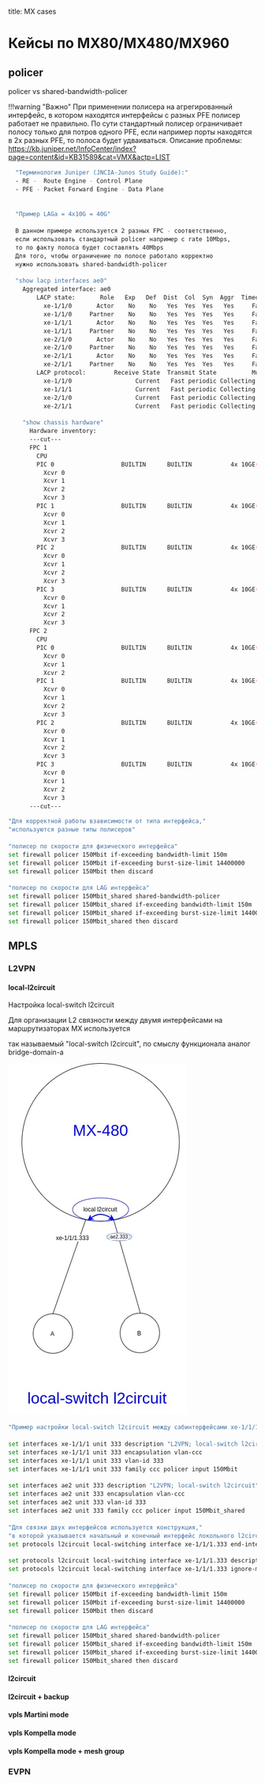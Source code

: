 title: MX cases

# Кейсы по MX80/MX480/MX960

## policer 
policer vs shared-bandwidth-policer

!!!warning "Важно"
          При применении полисера на агрегированный интерфейс, 
          в котором находятся интерфейсы с разных PFE полисер работает не правильно.
          По сути стандартный полисер ограничивает полосу только для потров одного PFE, 
          если например порты находятся в 2х разных PFE, то полоса будет удваиваться.
          Описание проблемы:
          https://kb.juniper.net/InfoCenter/index?page=content&id=KB31589&cat=VMX&actp=LIST

  
```bash
  "Терминология Juniper (JNCIA-Junos Study Guide):"
  - RE -  Route Engine - Control Plane
  - PFE - Packet Forward Engine - Data Plane

  
  "Пример LAGа = 4x10G = 40G"

  В данном примере используется 2 разных FPC - соответственно, 
  если использовать стандартный policer например с rate 10Mbps, 
  то по факту полоса будет составлять 40Mbps
  Для того, чтобы ограничение по полосе работало корректно 
  нужно использовать shared-bandwidth-policer

  "show lacp interfaces ae0"              
    Aggregated interface: ae0
        LACP state:       Role   Exp   Def  Dist  Col  Syn  Aggr  Timeout  Activity
          xe-1/1/0       Actor    No    No   Yes  Yes  Yes   Yes     Fast   Passive
          xe-1/1/0     Partner    No    No   Yes  Yes  Yes   Yes     Fast    Active
          xe-1/1/1       Actor    No    No   Yes  Yes  Yes   Yes     Fast   Passive
          xe-1/1/1     Partner    No    No   Yes  Yes  Yes   Yes     Fast    Active
          xe-2/1/0       Actor    No    No   Yes  Yes  Yes   Yes     Fast   Passive
          xe-2/1/0     Partner    No    No   Yes  Yes  Yes   Yes     Fast    Active
          xe-2/1/1       Actor    No    No   Yes  Yes  Yes   Yes     Fast   Passive
          xe-2/1/1     Partner    No    No   Yes  Yes  Yes   Yes     Fast    Active
        LACP protocol:        Receive State  Transmit State          Mux State 
          xe-1/1/0                  Current   Fast periodic Collecting distributing
          xe-1/1/1                  Current   Fast periodic Collecting distributing
          xe-2/1/0                  Current   Fast periodic Collecting distributing
          xe-2/1/1                  Current   Fast periodic Collecting distributing

    "show chassis hardware"                 
      Hardware inventory:
      ---cut---
      FPC 1            
        CPU            
        PIC 0                   BUILTIN      BUILTIN           4x 10GE(LAN) SFP+          
          Xcvr 0               
          Xcvr 1               
          Xcvr 2       
          Xcvr 3       
        PIC 1                   BUILTIN      BUILTIN           4x 10GE(LAN) SFP+          
          Xcvr 0       
          Xcvr 1       
          Xcvr 2       
          Xcvr 3       
        PIC 2                   BUILTIN      BUILTIN           4x 10GE(LAN) SFP+          
          Xcvr 0       
          Xcvr 1       
          Xcvr 2       
          Xcvr 3       
        PIC 3                   BUILTIN      BUILTIN           4x 10GE(LAN) SFP+
          Xcvr 0       
          Xcvr 1       
          Xcvr 2       
          Xcvr 3       
      FPC 2                                                    
        CPU           
        PIC 0                   BUILTIN      BUILTIN           4x 10GE(LAN) SFP+
          Xcvr 0      
          Xcvr 1      
          Xcvr 2      
        PIC 1                   BUILTIN      BUILTIN           4x 10GE(LAN) SFP+         
          Xcvr 0      
          Xcvr 1      
          Xcvr 2      
          Xcvr 3      
        PIC 2                   BUILTIN      BUILTIN           4x 10GE(LAN) SFP+         
          Xcvr 0      
          Xcvr 1      
          Xcvr 2      
          Xcvr 3      
        PIC 3                   BUILTIN      BUILTIN           4x 10GE(LAN) SFP+
          Xcvr 0       
          Xcvr 1                
          Xcvr 2                
          Xcvr 3                
      ---cut---  
```

```bash
"Для корректной работы взависимости от типа интерфейса,"
"используются разные типы полисеров" 

"полисер по скорости для физического интерфейса"
set firewall policer 150Mbit if-exceeding bandwidth-limit 150m
set firewall policer 150Mbit if-exceeding burst-size-limit 14400000
set firewall policer 150Mbit then discard

"полисер по скорости для LAG интерфейса"
set firewall policer 150Mbit_shared shared-bandwidth-policer
set firewall policer 150Mbit_shared if-exceeding bandwidth-limit 150m
set firewall policer 150Mbit_shared if-exceeding burst-size-limit 14400000
set firewall policer 150Mbit_shared then discard      
```

## MPLS

### L2VPN
#### local-l2circuit
Настройка local-switch l2circuit

Для организации L2 связности между двумя интерфейсами на маршрутизаторах MX используется 

так называемый "local-switch l2circuit", по смыслу функционала аналог bridge-domain-a


![local-l2circuit](img/local-l2circuit.jpg)
```bash
"Пример настройки local-switch l2circuit между сабинтерфейсами xe-1/1/1.333 и ae2.333"

set interfaces xe-1/1/1 unit 333 description "L2VPN; local-switch l2circuit"
set interfaces xe-1/1/1 unit 333 encapsulation vlan-ccc
set interfaces xe-1/1/1 unit 333 vlan-id 333
set interfaces xe-1/1/1 unit 333 family ccc policer input 150Mbit

set interfaces ae2 unit 333 description "L2VPN; local-switch l2circuit"
set interfaces ae2 unit 333 encapsulation vlan-ccc
set interfaces ae2 unit 333 vlan-id 333
set interfaces ae2 unit 333 family ccc policer input 150Mbit_shared

"Для связки двух интерфейсов используется конструкция,"
"в которой указывается начальный и конечный интерфейс локольного l2circuit"
set protocols l2circuit local-switching interface xe-1/1/1.333 end-interface interface ae2.333

set protocols l2circuit local-switching interface xe-1/1/1.333 description "L2VPN; local-switch l2circuit"
set protocols l2circuit local-switching interface xe-1/1/1.333 ignore-mtu-mismatch

"полисер по скорости для физического интерфейса"
set firewall policer 150Mbit if-exceeding bandwidth-limit 150m
set firewall policer 150Mbit if-exceeding burst-size-limit 14400000
set firewall policer 150Mbit then discard

"полисер по скорости для LAG интерфейса"
set firewall policer 150Mbit_shared shared-bandwidth-policer
set firewall policer 150Mbit_shared if-exceeding bandwidth-limit 150m
set firewall policer 150Mbit_shared if-exceeding burst-size-limit 14400000
set firewall policer 150Mbit_shared then discard
```



#### l2circuit
#### l2circuit + backup

#### vpls Martini mode
#### vpls Kompella mode
#### vpls Kompella mode + mesh group

### EVPN


```bash
```
